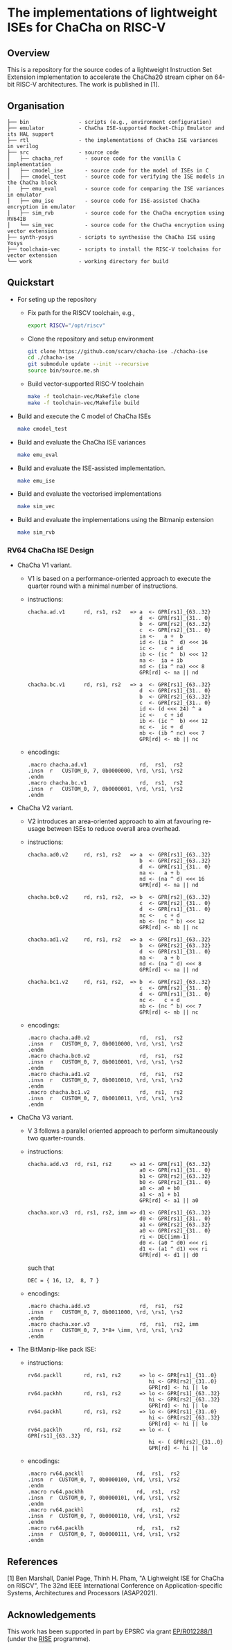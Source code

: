 # The implementations of lightweight ISEs for ChaCha on RISC-V 

<!--- -------------------------------------------------------------------- --->

## Overview

This is a repository for the source codes of a lightweight Instruction Set Extension implementation to accelerate the ChaCha20 stream cipher on 64-bit RISC-V architectures.
The work is published in [1].


<!--- -------------------------------------------------------------------- --->

## Organisation

```
├── bin                - scripts (e.g., environment configuration)
├── emulator           - ChaCha ISE-supported Rocket-Chip Emulator and its HAL support
├── rtl                - the implementations of ChaCha ISE variances in verilog
├── src                - source code
│   ├── chacha_ref       - source code for the vanilla C implementation
│   ├── cmodel_ise       - source code for the model of ISEs in C
│   ├── cmodel_test      - source code for verifying the ISE models in the ChaCha block
│   ├── emu_eval         - source code for comparing the ISE variances in emulator
│   ├── emu_ise          - source code for ISE-assisted ChaCha encryption in emulator
│   ├── sim_rvb          - source code for the ChaCha encryption using RV64IB
│   └── sim_vec          - source code for the ChaCha encryption using vector extension
├── synth-yosys        - scripts to synthesise the ChaCha ISE using Yosys
├── toolchain-vec      - scripts to install the RISC-V toolchains for vector extension
└── work               - working directory for build

```

<!--- -------------------------------------------------------------------- --->

## Quickstart

- For seting up the repository

  - Fix path for the RISCV toolchain, e.g., 
  
    ```sh
    export RISCV="/opt/riscv"
    ```
  
  - Clone the repository and setup environment
  
    ```sh
    git clone https://github.com/scarv/chacha-ise ./chacha-ise
    cd ./chacha-ise
    git submodule update --init --recursive
    source bin/source.me.sh
    ```
  
  - Build vector-supported RISC-V toolchain 

    ```sh
    make -f toolchain-vec/Makefile clone 
    make -f toolchain-vec/Makefile build
    ```
  
- Build and execute the C model of ChaCha ISEs

  ```sh
  make cmodel_test
  ```

- Build and evaluate the ChaCha ISE variances

  ```sh
  make emu_eval
  ```

- Build and evaluate the ISE-assisted implementation.

  ```sh
  make emu_ise
  ```

- Build and evaluate the vectorised implementations

  ```sh
  make sim_vec
  ```
- Build and evaluate the implementations using the Bitmanip extension 

  ```sh
  make sim_rvb
  ```

<!--- -------------------------------------------------------------------- --->

### RV64 ChaCha ISE Design

- ChaCha V1 variant.

  - V1 is based on a performance-oriented approach to execute the quarter round with a minimal number of instructions.
  - instructions:

    ```
    chacha.ad.v1      rd, rs1, rs2   => a  <- GPR[rs1]_{63..32}
                                        d  <- GPR[rs1]_{31.. 0}
                                        b  <- GPR[rs2]_{63..32}
                                        c  <- GPR[rs2]_{31.. 0}
                                        ia <-   a +  b
                                        id <- (ia ^  d) <<< 16
                                        ic <-   c + id
                                        ib <- (ic ^  b) <<< 12
                                        na <-  ia + ib
                                        nd <- (ia ^ na) <<< 8
                                        GPR[rd] <- na || nd

    chacha.bc.v1      rd, rs1, rs2   => a  <- GPR[rs1]_{63..32}
                                        d  <- GPR[rs1]_{31.. 0}
                                        b  <- GPR[rs2]_{63..32}
                                        c  <- GPR[rs2]_{31.. 0}
                                        id <- (d <<< 24) ^ a
                                        ic <-   c + id
                                        ib <- (ic ^  b) <<< 12
                                        nc <-  ic +  d
                                        nb <- (ib ^ nc) <<< 7
                                        GPR[rd] <- nb || nc
    ```

  - encodings:

    ```
    .macro chacha.ad.v1                 rd,  rs1,  rs2
    .insn  r   CUSTOM_0, 7, 0b0000000, \rd, \rs1, \rs2
    .endm
    .macro chacha.bc.v1                 rd,  rs1,  rs2
    .insn  r   CUSTOM_0, 7, 0b0000001, \rd, \rs1, \rs2
    .endm
    ```

- ChaCha V2 variant.

  - V2 introduces an area-oriented approach to aim at favouring re-usage between ISEs to reduce overall area overhead.
  - instructions:

    ```
    chacha.ad0.v2     rd, rs1, rs2   => a  <- GPR[rs1]_{63..32}
                                        b  <- GPR[rs2]_{63..32}
                                        d  <- GPR[rs1]_{31.. 0}
                                        na <-   a + b
                                        nd <- (na ^ d) <<< 16
                                        GPR[rd] <- na || nd

    chacha.bc0.v2     rd, rs1, rs2,  => b  <- GPR[rs2]_{63..32}
                                        c  <- GPR[rs2]_{31.. 0}
                                        d  <- GPR[rs1]_{31.. 0}
                                        nc <-   c + d
                                        nb <- (nc ^ b) <<< 12
                                        GPR[rd] <- nb || nc

    chacha.ad1.v2     rd, rs1, rs2   => a  <- GPR[rs1]_{63..32}
                                        b  <- GPR[rs2]_{63..32}
                                        d  <- GPR[rs1]_{31.. 0}
                                        na <-   a + b
                                        nd <- (na ^ d) <<< 8
                                        GPR[rd] <- na || nd

    chacha.bc1.v2     rd, rs1, rs2,  => b  <- GPR[rs2]_{63..32}
                                        c  <- GPR[rs2]_{31.. 0}
                                        d  <- GPR[rs1]_{31.. 0}
                                        nc <-   c + d
                                        nb <- (nc ^ b) <<< 7
                                        GPR[rd] <- nb || nc
    ```

  - encodings:

    ```
    .macro chacha.ad0.v2                rd,  rs1,  rs2
    .insn  r   CUSTOM_0, 7, 0b0010000, \rd, \rs1, \rs2
    .endm
    .macro chacha.bc0.v2                rd,  rs1,  rs2
    .insn  r   CUSTOM_0, 7, 0b0010001, \rd, \rs1, \rs2
    .endm
    .macro chacha.ad1.v2                rd,  rs1,  rs2
    .insn  r   CUSTOM_0, 7, 0b0010010, \rd, \rs1, \rs2
    .endm
    .macro chacha.bc1.v2                rd,  rs1,  rs2
    .insn  r   CUSTOM_0, 7, 0b0010011, \rd, \rs1, \rs2
    .endm
    ```

- ChaCha V3 variant.

  - V 3 follows a parallel oriented approach to perform simultaneously two quarter-rounds.
  - instructions:

    ```
    chacha.add.v3  rd, rs1, rs2      => a1 <- GPR[rs1]_{63..32}
                                        a0 <- GPR[rs1]_{31.. 0}
                                        b1 <- GPR[rs2]_{63..32}
                                        b0 <- GPR[rs2]_{31.. 0}
                                        a0 <- a0 + b0
                                        a1 <- a1 + b1
                                        GPR[rd] <- a1 || a0

    chacha.xor.v3  rd, rs1, rs2, imm => d1 <- GPR[rs1]_{63..32}
                                        d0 <- GPR[rs1]_{31.. 0}
                                        a1 <- GPR[rs2]_{63..32}
                                        a0 <- GPR[rs2]_{31.. 0}
                                        ri <- DEC[imm-1]
                                        d0 <- (a0 ^ d0) <<< ri
                                        d1 <- (a1 ^ d1) <<< ri
                                        GPR[rd] <- d1 || d0
    ```

    such that

    ```
    DEC = { 16, 12,  8, 7 }
    ```

  - encodings:

    ```
    .macro chacha.add.v3                rd,  rs1,  rs2
    .insn  r   CUSTOM_0, 7, 0b0011000, \rd, \rs1, \rs2
    .endm
    .macro chacha.xor.v3                rd,  rs1,  rs2, imm
    .insn  r   CUSTOM_0, 7, 3*8+ \imm, \rd, \rs1, \rs2
    .endm
    ```

- The BitManip-like pack ISE:

  - instructions:

    ```
    rv64.packll       rd, rs1, rs2      => lo <- GPR[rs1]_{31..0}
                                           hi <- GPR[rs2]_{31..0}
                                           GPR[rd] <- hi || lo
    rv64.packhh       rd, rs1, rs2      => lo <- GPR[rs1]_{63..32}
                                           hi <- GPR[rs2]_{63..32}
                                           GPR[rd] <- hi || lo
    rv64.packhl       rd, rs1, rs2      => lo <- GPR[rs1]_{31..0}
                                           hi <- GPR[rs2]_{63..32}
                                           GPR[rd] <- hi || lo
    rv64.packlh       rd, rs1, rs2      => lo <- ( GPR[rs1]_{63..32} 
                                           hi <- ( GPR[rs2]_{31..0}
                                           GPR[rd] <- hi || lo
    ```

  - encodings:

    ```
    .macro rv64.packll                 rd,  rs1,  rs2
    .insn  r  CUSTOM_0, 7, 0b0000100, \rd, \rs1, \rs2 
    .endm
    .macro rv64.packhh                 rd,  rs1,  rs2
    .insn  r  CUSTOM_0, 7, 0b0000101, \rd, \rs1, \rs2
    .endm
    .macro rv64.packhl                 rd,  rs1,  rs2
    .insn  r  CUSTOM_0, 7, 0b0000110, \rd, \rs1, \rs2
    .endm
    .macro rv64.packlh                 rd,  rs1,  rs2
    .insn  r  CUSTOM_0, 7, 0b0000111, \rd, \rs1, \rs2
    .endm
    ```

<!--- -------------------------------------------------------------------- --->

## References

[1] Ben Marshall, Daniel Page, Thinh H. Pham, "A Lighweight ISE for ChaCha on RISCV", The 32nd IEEE International Conference on Application-specific Systems, Architectures and Processors (ASAP2021).
<!--- -------------------------------------------------------------------- --->

## Acknowledgements

This work has been supported in part
by EPSRC via grant
[EP/R012288/1](https://gow.epsrc.ukri.org/NGBOViewGrant.aspx?GrantRef=EP/R012288/1) (under the [RISE](http://www.ukrise.org) programme).
